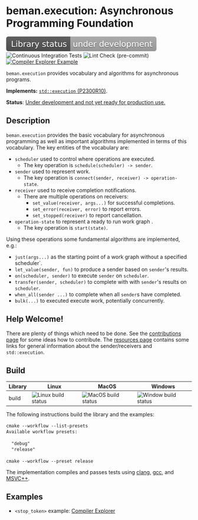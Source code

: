 <!--
SPDX-License-Identifier: Apache-2.0 WITH LLVM-exception
-->
# beman.execution: Asynchronous Programming Foundation

![Library Status](https://raw.githubusercontent.com/bemanproject/beman/refs/heads/main/images/badges/beman_badge-beman_library_under_development.svg) ![Continuous Integration Tests](https://github.com/bemanproject/execution/actions/workflows/ci_tests.yml/badge.svg) ![Lint Check (pre-commit)](https://github.com/bemanproject/execution/actions/workflows/pre-commit.yml/badge.svg)
[![Compiler Explorer Example](https://img.shields.io/badge/Try%20it%20on%20Compiler%20Explorer-grey?logo=compilerexplorer&logoColor=67c52a)](https://godbolt.org/z/1narY8cra)

`beman.execution` provides vocabulary and algorithms for asynchronous programs.

**Implements:** [`std::execution` (P2300R10)](http://wg21.link/P2300R10).

**Status**: [Under development and not yet ready for production use.](https://github.com/bemanproject/beman/blob/main/docs/BEMAN_LIBRARY_MATURITY_MODEL.md#under-development-and-not-yet-ready-for-production-use)

## Description

`beman.execution` provides the basic vocabulary for asynchronous
programming as well as important algorithms implemented in terms
of this vocabulary. The key entities of the vocabulary are:

- `scheduler` used to control where operations are executed.
    - The key operation is `schedule(scheduler) -> sender`.
- `sender` used to represent work.
    - The key operation is `connect(sender, receiver) -> operation-state`.
- `receiver` used to receive completion notifications.
    - There are multiple operations on receivers:
        - `set_value(receiver, args...)` for successful completions.
        - `set_error(receiver, error)` to report errors.
        - `set_stopped(receiver)` to report cancellation.
- `operation-state` to represent a ready to run work graph .
    - The key operation is `start(state)`.

Using these operations some fundamental algorithms are implemented,
e.g.:

- `just(args...)` as the starting point of a work graph without a
    specified scheduler`.
- `let_value(sender, fun)` to produce a sender based on `sender`'s
    results.
- `on(scheduler, sender)` to execute `sender` on `scheduler`.
- `transfer(sender, scheduler)` to complete with with `sender`'s
    results on `scheduler`.
- `when_all(sender ...)` to complete when all `sender`s have
    completed.
- `bulk(...)` to executed execute work, potentially concurrently.

## Help Welcome!

There are plenty of things which need to be done. See the
[contributions page](https://github.com/bemanproject/execution/blob/main/docs/contributing.md)
for some ideas how to contribute. The [resources page](https://github.com/bemanproject/execution/blob/main/docs/resources.md)
contains some links for general information about the sender/receivers and `std::execution`.

## Build

| Library | Linux | MacOS | Windows |
| ------- | ----- | ----- | ------- |
| build | ![Linux build status](https://github.com/bemanproject/execution/actions/workflows/linux.yml/badge.svg) | ![MacOS build status](https://github.com/bemanproject/execution/actions/workflows/macos.yml/badge.svg) | ![Window build status](https://github.com/bemanproject/execution/actions/workflows/windows.yml/badge.svg) |

The following instructions build the library and the examples:

    cmake --workflow --list-presets
    Available workflow presets:

      "debug"
      "release"

    cmake --workflow --preset release

The implementation compiles and passes tests using [clang](https://clang.llvm.org/),
[gcc](http://gcc.gnu.org), and [MSVC++](https://visualstudio.microsoft.com/vs/features/cplusplus/).

## Examples

- `<stop_token>` example: [Compiler Explorer](https://godbolt.org/z/4r4x9q1r7)
